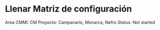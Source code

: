 # Llenar Matriz de configuración

Area CMMI: CM
Proyecto: Campanario, Monarca, Nefro
Status: Not started